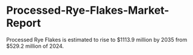 # Processed-Rye-Flakes-Market-Report
Processed Rye Flakes is estimated to rise to $1113.9 million by 2035 from $529.2 million of 2024. 
